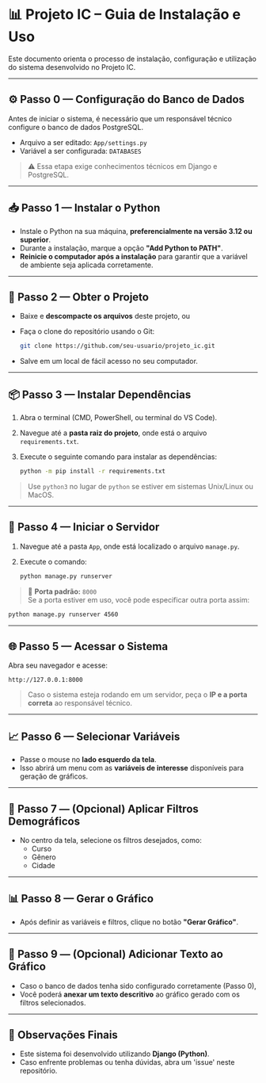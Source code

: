 # 📊 Projeto IC – Guia de Instalação e Uso

Este documento orienta o processo de instalação, configuração e utilização do sistema desenvolvido no Projeto IC.

---

## ⚙️ Passo 0 — Configuração do Banco de Dados

Antes de iniciar o sistema, é necessário que um responsável técnico configure o banco de dados PostgreSQL.

- Arquivo a ser editado: `App/settings.py`
- Variável a ser configurada: `DATABASES`

> ⚠️ Essa etapa exige conhecimentos técnicos em Django e PostgreSQL.

---

## 📥 Passo 1 — Instalar o Python

- Instale o Python na sua máquina, **preferencialmente na versão 3.12 ou superior**.
- Durante a instalação, marque a opção **"Add Python to PATH"**.
- **Reinicie o computador após a instalação** para garantir que a variável de ambiente seja aplicada corretamente.

---

## 📁 Passo 2 — Obter o Projeto

- Baixe e **descompacte os arquivos** deste projeto, ou
- Faça o clone do repositório usando o Git:

  ```bash
  git clone https://github.com/seu-usuario/projeto_ic.git
  ```

- Salve em um local de fácil acesso no seu computador.

---

## 📦 Passo 3 — Instalar Dependências

1. Abra o terminal (CMD, PowerShell, ou terminal do VS Code).
2. Navegue até a **pasta raiz do projeto**, onde está o arquivo `requirements.txt`.
3. Execute o seguinte comando para instalar as dependências:

   ```bash
   python -m pip install -r requirements.txt
   ```

> Use `python3` no lugar de `python` se estiver em sistemas Unix/Linux ou MacOS.

---

## 🚀 Passo 4 — Iniciar o Servidor

1. Navegue até a pasta `App`, onde está localizado o arquivo `manage.py`.
2. Execute o comando:

   ```bash
   python manage.py runserver
   ```

> 🔁 **Porta padrão:** `8000`  
> Se a porta estiver em uso, você pode especificar outra porta assim:

```bash
python manage.py runserver 4560
```

---

## 🌐 Passo 5 — Acessar o Sistema

Abra seu navegador e acesse:

```
http://127.0.0.1:8000
```

> Caso o sistema esteja rodando em um servidor, peça o **IP e a porta correta** ao responsável técnico.

---

## 📈 Passo 6 — Selecionar Variáveis

- Passe o mouse no **lado esquerdo da tela**.
- Isso abrirá um menu com as **variáveis de interesse** disponíveis para geração de gráficos.

---

## 🎯 Passo 7 — (Opcional) Aplicar Filtros Demográficos

- No centro da tela, selecione os filtros desejados, como:
  - Curso
  - Gênero
  - Cidade

---

## 📊 Passo 8 — Gerar o Gráfico

- Após definir as variáveis e filtros, clique no botão **"Gerar Gráfico"**.

---

## 📝 Passo 9 — (Opcional) Adicionar Texto ao Gráfico

- Caso o banco de dados tenha sido configurado corretamente (Passo 0),
- Você poderá **anexar um texto descritivo** ao gráfico gerado com os filtros selecionados.

---

## 📌 Observações Finais

- Este sistema foi desenvolvido utilizando **Django (Python)**.
- Caso enfrente problemas ou tenha dúvidas, abra um 'issue' neste repositório.
